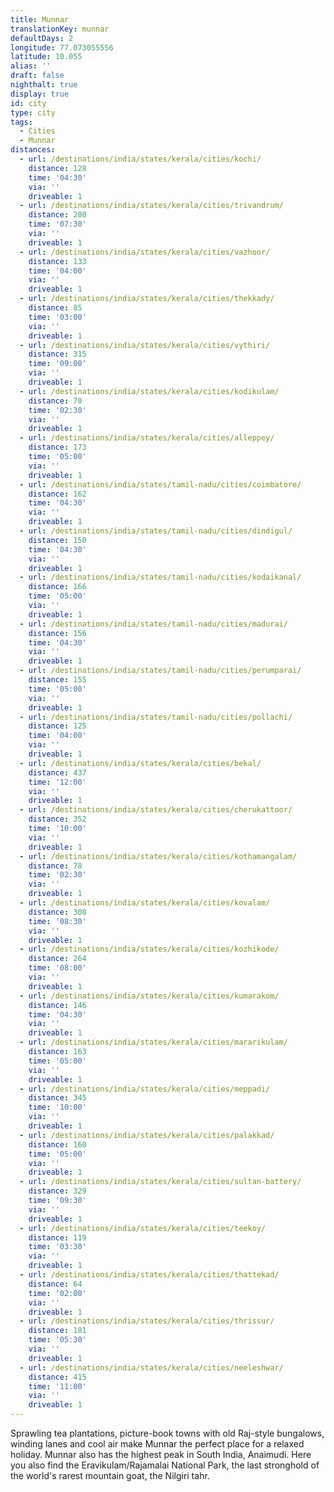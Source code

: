 ```yaml
---
title: Munnar
translationKey: munnar
defaultDays: 2
longitude: 77.073055556
latitude: 10.055
alias: ''
draft: false
nighthalt: true
display: true
id: city
type: city
tags:
  - Cities
  - Munnar
distances:
  - url: /destinations/india/states/kerala/cities/kochi/
    distance: 128
    time: '04:30'
    via: ''
    driveable: 1
  - url: /destinations/india/states/kerala/cities/trivandrum/
    distance: 280
    time: '07:30'
    via: ''
    driveable: 1
  - url: /destinations/india/states/kerala/cities/vazhoor/
    distance: 133
    time: '04:00'
    via: ''
    driveable: 1
  - url: /destinations/india/states/kerala/cities/thekkady/
    distance: 85
    time: '03:00'
    via: ''
    driveable: 1
  - url: /destinations/india/states/kerala/cities/vythiri/
    distance: 315
    time: '09:00'
    via: ''
    driveable: 1
  - url: /destinations/india/states/kerala/cities/kodikulam/
    distance: 70
    time: '02:30'
    via: ''
    driveable: 1
  - url: /destinations/india/states/kerala/cities/alleppey/
    distance: 173
    time: '05:00'
    via: ''
    driveable: 1
  - url: /destinations/india/states/tamil-nadu/cities/coimbatore/
    distance: 162
    time: '04:30'
    via: ''
    driveable: 1
  - url: /destinations/india/states/tamil-nadu/cities/dindigul/
    distance: 150
    time: '04:30'
    via: ''
    driveable: 1
  - url: /destinations/india/states/tamil-nadu/cities/kodaikanal/
    distance: 166
    time: '05:00'
    via: ''
    driveable: 1
  - url: /destinations/india/states/tamil-nadu/cities/madurai/
    distance: 156
    time: '04:30'
    via: ''
    driveable: 1
  - url: /destinations/india/states/tamil-nadu/cities/perumparai/
    distance: 155
    time: '05:00'
    via: ''
    driveable: 1
  - url: /destinations/india/states/tamil-nadu/cities/pollachi/
    distance: 125
    time: '04:00'
    via: ''
    driveable: 1
  - url: /destinations/india/states/kerala/cities/bekal/
    distance: 437
    time: '12:00'
    via: ''
    driveable: 1
  - url: /destinations/india/states/kerala/cities/cherukattoor/
    distance: 352
    time: '10:00'
    via: ''
    driveable: 1
  - url: /destinations/india/states/kerala/cities/kothamangalam/
    distance: 78
    time: '02:30'
    via: ''
    driveable: 1
  - url: /destinations/india/states/kerala/cities/kovalam/
    distance: 308
    time: '08:30'
    via: ''
    driveable: 1
  - url: /destinations/india/states/kerala/cities/kozhikode/
    distance: 264
    time: '08:00'
    via: ''
    driveable: 1
  - url: /destinations/india/states/kerala/cities/kumarakom/
    distance: 146
    time: '04:30'
    via: ''
    driveable: 1
  - url: /destinations/india/states/kerala/cities/mararikulam/
    distance: 163
    time: '05:00'
    via: ''
    driveable: 1
  - url: /destinations/india/states/kerala/cities/meppadi/
    distance: 345
    time: '10:00'
    via: ''
    driveable: 1
  - url: /destinations/india/states/kerala/cities/palakkad/
    distance: 160
    time: '05:00'
    via: ''
    driveable: 1
  - url: /destinations/india/states/kerala/cities/sultan-battery/
    distance: 329
    time: '09:30'
    via: ''
    driveable: 1
  - url: /destinations/india/states/kerala/cities/teekoy/
    distance: 119
    time: '03:30'
    via: ''
    driveable: 1
  - url: /destinations/india/states/kerala/cities/thattekad/
    distance: 64
    time: '02:00'
    via: ''
    driveable: 1
  - url: /destinations/india/states/kerala/cities/thrissur/
    distance: 181
    time: '05:30'
    via: ''
    driveable: 1
  - url: /destinations/india/states/kerala/cities/neeleshwar/
    distance: 415
    time: '11:00'
    via: ''
    driveable: 1
---
```






























































































































































































Sprawling tea plantations, picture-book towns with old Raj-style bungalows, winding lanes and cool air make Munnar the perfect place for a relaxed holiday. Munnar also has the highest peak in South India, Anaimudi. Here you also find the Eravikulam/Rajamalai National Park, the last stronghold of the world's rarest mountain goat, the Nilgiri tahr.
